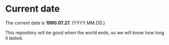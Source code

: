 # Current date

The current date is **1990.07.27.** (YYYY.MM.DD.)

This repository will be good when the world ends, so we will know how long it lasted.